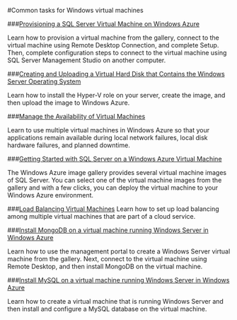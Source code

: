 <properties linkid="manage-windows-common-tasks" urlDisplayName="Common tasks" pageTitle="Windows Azure Windows VM Common Tasks" metaKeywords="virtual machines Azure, VMs Azure" description="Find topics about virtual machines in Windows Azure." metaCanonical="" services="" documentationCenter="" title="Common tasks for Windows virtual machines" authors=""  solutions="" writer="" manager="" editor=""  />



#Common tasks for Windows virtual machines


###[Provisioning a SQL Server Virtual Machine on Windows Azure](/en-us/manage/windows/common-tasks/install-sql-server/)

Learn how to provision a virtual machine from the gallery, connect to the virtual machine using Remote Desktop Connection, and complete Setup. Then, complete configuration steps to connect to the virtual machine using SQL Server Management Studio on another computer.

###[Creating and Uploading a Virtual Hard Disk that Contains the Windows Server Operating System](/en-us/manage/windows/common-tasks/upload-a-vhd/)
 
Learn how to install the Hyper-V role on your server, create the image, and then upload the image to Windows Azure. 

###[Manage the Availability of Virtual Machines](/en-us/manage/windows/common-tasks/manage-vm-availability/)

Learn to use multiple virtual machines in Windows Azure so that your applications remain available during local network failures, local disk hardware failures, and planned downtime.


###[Getting Started with SQL Server on a Windows Azure Virtual Machine](/en-us/manage/windows/common-tasks/sql-server-on-a-vm/)

The Windows Azure image gallery provides several virtual machine images of SQL Server. You can select one of the virtual machine images from the gallery and with a few clicks, you can deploy the virtual machine to your Windows Azure environment.

###[Load Balancing Virtual Machines](/en-us/manage/windows/common-tasks/how-to-load-balance-virtual-machines/)
Learn how to set up load balancing among multiple virtual machines that are part of a cloud service.

###[Install MongoDB on a virtual machine running Windows Server in Windows Azure](/en-us/manage/windows/common-tasks/install-mongodb/)

Learn how to use the management portal to create a Windows Server virtual machine from the gallery. Next, connect to the virtual machine using Remote Desktop, and then install MongoDB on the virtual machine.

###[Install MySQL on a virtual machine running Windows Server in Windows Azure](/en-us/manage/windows/common-tasks/install-mysql/)

Learn how to create a virtual machine that is running Windows Server and then install and configure a MySQL database on the virtual machine.

